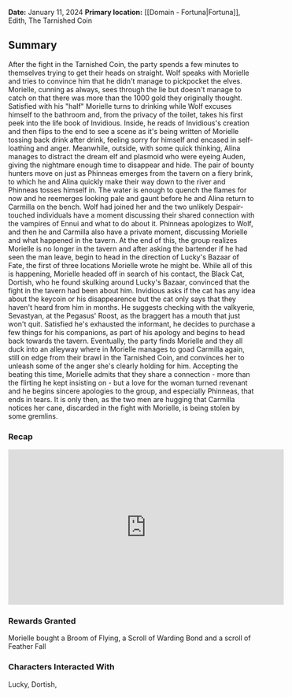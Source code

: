 **Date:** January 11, 2024
**Primary location:** [[Domain - Fortuna|Fortuna]], Edith, The Tarnished Coin

## Summary

After the fight in the Tarnished Coin, the party spends a few minutes to themselves trying to get their heads on straight. Wolf speaks with Morielle and tries to convince him that he didn't manage to pickpocket the elves. Morielle, cunning as always, sees through the lie but doesn't manage to catch on that there was more than the 1000 gold they originally thought. Satisfied with his "half" Morielle turns to drinking while Wolf excuses himself to the bathroom and, from the privacy of the toilet, takes his first peek into the life book of Invidious. Inside, he reads of Invidious's creation and then flips to the end to see a scene as it's being written of Morielle tossing back drink after drink, feeling sorry for himself and encased in self-loathing and anger. Meanwhile, outside, with some quick thinking, Alina manages to distract the dream elf and plasmoid who were eyeing Auden, giving the nightmare enough time to disappear and hide. The pair of bounty hunters move on just as Phinneas emerges from the tavern on a fiery brink, to which he and Alina quickly make their way down to the river and Phinneas tosses himself in. The water is enough to quench the flames for now and he reemerges looking pale and gaunt before he and Alina return to Carmilla on the bench. Wolf had joined her and the two unlikely Despair-touched individuals have a moment discussing their shared connection with the vampires of Ennui and what to do about it. Phinneas apologizes to Wolf, and then he and Carmilla also have a private moment, discussing Morielle and what happened in the tavern. At the end of this, the group realizes Morielle is no longer in the tavern and after asking the bartender if he had seen the man leave, begin to head in the direction of Lucky's Bazaar of Fate, the first of three locations Morielle wrote he might be. While all of this is happening, Morielle headed off in search of his contact, the Black Cat, Dortish, who he found skulking around Lucky's Bazaar, convinced that the fight in the tavern had been about him. Invidious asks if the cat has any idea about the keycoin or his disappearence but the cat only says that they haven't heard from him in months. He suggests checking with the valkyerie, Sevastyan, at the Pegasus' Roost, as the braggert has a mouth that just won't quit. Satisfied he's exhausted the informant, he decides to purchase a few things for his companions, as part of his apology and begins to head back towards the tavern. Eventually, the party finds Morielle and they all duck into an alleyway where in Morielle manages to goad Carmilla again, still on edge from their brawl in the Tarnished Coin, and convinces her to unleash some of the anger she's clearly holding for him. Accepting the beating this time, Morielle admits that they share a connection - more than the flirting he kept insisting on - but a love for the woman turned revenant and he begins sincere apologies to the group, and especially Phinneas, that ends in tears. It is only then, as the two men are hugging that Carmilla notices her cane, discarded in the fight with Morielle, is being stolen by some gremlins.

### Recap

<iframe width="560" height="315" src="https://www.youtube.com/embed/dYhf-6jWZso?si=UnE4KYJR-XI-7Kgj" title="YouTube video player" frameborder="0" allow="accelerometer; autoplay; clipboard-write; encrypted-media; gyroscope; picture-in-picture; web-share" allowfullscreen></iframe>

### Rewards Granted

Morielle bought a Broom of Flying, a Scroll of Warding Bond and a scroll of Feather Fall

### Characters Interacted With

Lucky, Dortish, 